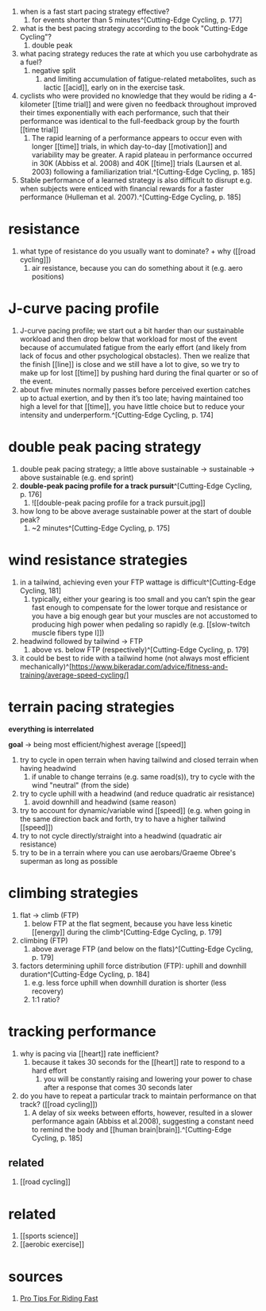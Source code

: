 1. when is a fast start pacing strategy effective?
	1. for events shorter than 5 minutes^[Cutting-Edge Cycling, p. 177]
2. what is the best pacing strategy according to the book "Cutting-Edge Cycling"?
	1. double peak
3. what pacing strategy reduces the rate at which you use carbohydrate as a fuel?
	1. negative split
		1. and limiting accumulation of fatigue-related metabolites, such as lactic [[acid]], early on in the exercise task.
5. cyclists who were provided no knowledge that they would be riding a 4-kilometer [[time trial]] and were given no feedback throughout improved their times exponentially with each performance, such that their performance was identical to the full-feedback group by the fourth [[time trial]]
	1. The rapid learning of a performance appears to occur even with longer [[time]] trials, in which day-to-day [[motivation]] and variability may be greater. A rapid plateau in performance occurred in 30K (Abbiss et al. 2008) and 40K [[time]] trials (Laursen et al. 2003) following a familiarization trial.^[Cutting-Edge Cycling, p. 185]
6. Stable performance of a learned strategy is also difficult to disrupt e.g. when subjects were enticed with financial rewards for a faster performance (Hulleman et al. 2007).^[Cutting-Edge Cycling, p. 185]

# resistance
1. what type of resistance do you usually want to dominate? + why ([[road cycling]])
	1. air resistance, because you can do something about it (e.g. aero positions)

# J-curve pacing profile
1. J-curve pacing profile; we start out a bit harder than our sustainable workload and then drop below that workload for most of the event because of accumulated fatigue from the early effort (and likely from lack of focus and other psychological obstacles). Then we realize that the finish [[line]] is close and we still have a lot to give, so we try to make up for lost [[time]] by pushing hard during the final quarter or so of the event.
2. about five minutes normally passes before perceived exertion catches up to actual exertion, and by then it’s too late; having maintained too high a level for that [[time]], you have little choice but to reduce your intensity and underperform.^[Cutting-Edge Cycling, p. 174]

# double peak pacing strategy
1. double peak pacing strategy; a little above sustainable → sustainable → above sustainable (e.g. end sprint)
2. **double-peak pacing profile for a track pursuit**^[Cutting-Edge Cycling, p. 176]
	1. ![[double-peak pacing profile for a track pursuit.jpg]]
3. how long to be above average sustainable power at the start of double peak?
	1. ~2 minutes^[Cutting-Edge Cycling, p. 175]

# wind resistance strategies
1. in a tailwind, achieving even your FTP wattage is difficult^[Cutting-Edge Cycling, 181]
	1. typically, either your gearing is too small and you can’t spin the gear fast enough to compensate for the lower torque and resistance or you have a big enough gear but your muscles are not accustomed to producing high power when pedaling so rapidly (e.g. [[slow-twitch muscle fibers type I]])
2. headwind followed by tailwind → FTP
	1. above vs. below FTP (respectively)^[Cutting-Edge Cycling, p. 179]
3. it could be best to ride with a tailwind home (not always most efficient mechanically)^[https://www.bikeradar.com/advice/fitness-and-training/average-speed-cycling/]

# terrain pacing strategies
**everything is interrelated**

**goal** → being most efficient/highest average [[speed]]
1. try to cycle in open terrain when having tailwind and closed terrain when having headwind
	1. if unable to change terrains (e.g. same road(s)), try to cycle with the wind "neutral" (from the side)
2. try to cycle uphill with a headwind (and reduce quadratic air resistance)
	1. avoid downhill and headwind (same reason)
3. try to account for dynamic/variable wind [[speed]] (e.g. when going in the same direction back and forth, try to have a higher tailwind [[speed]])
4. try to not cycle directly/straight into a headwind (quadratic air resistance)
5. try to be in a terrain where you can use aerobars/Graeme Obree's superman as long as possible

# climbing strategies
1. flat → climb (FTP)
	1. below FTP at the flat segment, because you have less kinetic [[energy]] during the climb^[Cutting-Edge Cycling, p. 179]
2. climbing (FTP)
	1. above average FTP (and below on the flats)^[Cutting-Edge Cycling, p. 179]
3. factors determining uphill force distribution (FTP): uphill and downhill duration^[Cutting-Edge Cycling, p. 184]
	1. e.g. less force uphill when downhill duration is shorter (less recovery)
	2. 1:1 ratio?

# tracking performance
1. why is pacing via [[heart]] rate inefficient?
	1. because it takes 30 seconds for the [[heart]] rate to respond to a hard effort
		1. you will be constantly raising and lowering your power to chase after a response that comes 30 seconds later
2. do you have to repeat a particular track to maintain performance on that track? ([[road cycling]])
	1. A delay of six weeks between efforts, however, resulted in a slower performance again (Abbiss et al.2008), suggesting a constant need to remind the body and [[human brain|brain]].^[Cutting-Edge Cycling, p. 185]

## related
1. [[road cycling]]

# related
1. [[sports science]]
2. [[aerobic exercise]]

# sources
1. [Pro Tips For Riding Fast](https://youtu.be/7F3iq9v_t0E)